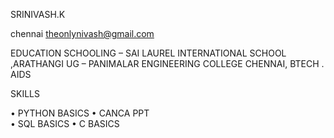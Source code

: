 SRINIVASH.K

chennai 
theonlynivash@gmail.com

EDUCATION
SCHOOLING – SAI LAUREL INTERNATIONAL SCHOOL ,ARATHANGI
UG – PANIMALAR ENGINEERING COLLEGE CHENNAI, BTECH . AIDS

SKILLS

•	PYTHON BASICS
•	CANCA PPT 	
•	SQL BASICS
•	C BASICS

